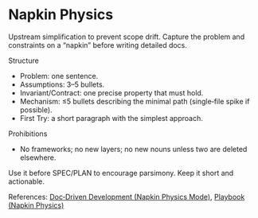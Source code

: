# Napkin Physics

Upstream simplification to prevent scope drift. Capture the problem and constraints on a “napkin” before writing detailed docs.

Structure
- Problem: one sentence.
- Assumptions: 3–5 bullets.
- Invariant/Contract: one precise property that must hold.
- Mechanism: ≤5 bullets describing the minimal path (single‑file spike if possible).
- First Try: a short paragraph with the simplest approach.

Prohibitions
- No frameworks; no new layers; no new nouns unless two are deleted elsewhere.

Use it before SPEC/PLAN to encourage parsimony. Keep it short and actionable.

References: [Doc‑Driven Development (Napkin Physics Mode)](../../guides/ddd.md), [Playbook (Napkin Physics)](../../playbooks/playbook.md)
